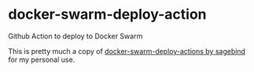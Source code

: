 # docker-swarm-deploy-action
Github Action to deploy to Docker Swarm

This is pretty much a copy of [docker-swarm-deploy-actions by sagebind](https://github.com/sagebind/docker-swarm-deploy-action) for my personal use.

